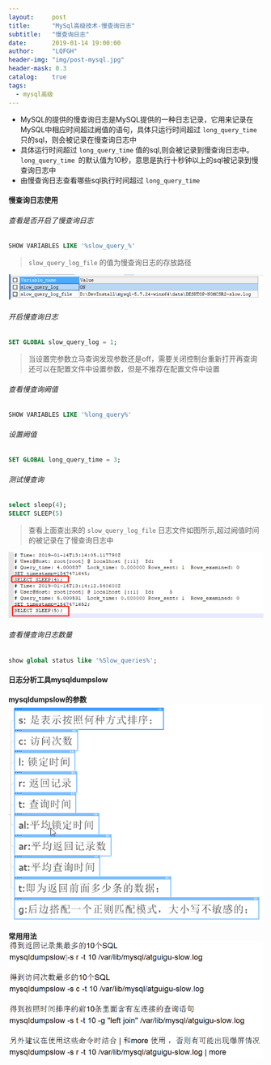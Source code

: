 ```yaml
---
layout:     post
title:      "MySql高级技术-慢查询日志"
subtitle:   "慢查询日志"
date:       2019-01-14 19:00:00
author:     "LQFGH"
header-img: "img/post-mysql.jpg"
header-mask: 0.3
catalog:    true
tags:
  - mysql高级
---
```


* MySQL的提供的慢查询日志是MySQL提供的一种日志记录，它用来记录在MySQL中相应时间超过阙值的语句，具体只运行时间超过 `long_query_time` 只的sql，则会被记录在慢查询日志中
* 具体运行时间超过 `long_query_time` 值的sql,则会被记录到慢查询日志中。 `long_query_time `的默认值为10秒，意思是执行十秒钟以上的sql被记录到慢查询日志中
* 由慢查询日志查看哪些sql执行时间超过 `long_query_time`  

#### **慢查询日志使用**


###### 查看是否开启了慢查询日志
```sql
SHOW VARIABLES LIKE '%slow_query_%'
```

> `slow_query_log_file` 的值为慢查询日志的存放路径

![](img/in-post/mysql-slow-log.jpg)

###### 开启慢查询日志
```sql
SET GLOBAL slow_query_log = 1;
```

> 当设置完参数立马查询发现参数还是off，需要关闭控制台重新打开再查询
> 还可以在配置文件中设置参数，但是不推荐在配置文件中设置

###### 查看慢查询阙值
```sql
SHOW VARIABLES LIKE '%long_query%'
```

###### 设置阙值
```sql
SET GLOBAL long_query_time = 3;
```

###### 测试慢查询
```sql
select sleep(4);
SELECT SLEEP(5)
```

> 查看上面查出来的 `slow_query_log_file` 日志文件如图所示,超过阙值时间的被记录在了慢查询日志中

![](img/in-post/mysql-slow-query1.jpg)


###### 查看慢查询日志数量
```sql
show global status like '%Slow_queries%';
```



#### **日志分析工具mysqldumpslow**

**mysqldumpslow的参数**
![](img/in-post/mysql-slow-log2.jpg)

**常用用法**
![](img/in-post/mysql-slow-log3.jpg)